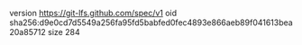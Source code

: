 version https://git-lfs.github.com/spec/v1
oid sha256:d9e0cd7d5549a256fa95fd5babfed0fec4893e866aeb89f041613bea20a85712
size 284
